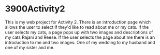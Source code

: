 # 3900Activity2
This is my web project for Activity 2. 
There is an introduction page which allows the user to select if they'd like to read about me or my cats. 
If the user selects my cats, a page pops up with two images and descriptions of my cats Rajani and Reese. 
If the user selects the page about me there is an introduction to me and two images. One of my wedding to my husband and one of my sister and me. 
